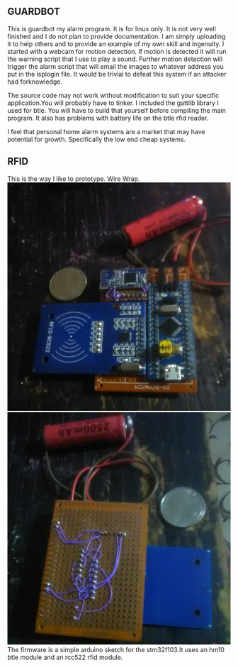 GUARDBOT
------
This is guardbot my alarm program. It is for linux only. It is not very well finished and I do not plan to provide documentation. I am simply uploading it to help others and to provide an example of my own skill and ingenuity. I started with a webcam for motion detection. If motion is detected it will run the warning script that I use to play a sound. Further motion detection will trigger the alarm script that will email the images to whatever address you put in the isplogin file. It would be trivial to defeat this system if an attacker had forknowledge.

The source code may not work without modification to suit your specific application.You will probably have to tinker. I included the gattlib library I used for btle. You will have to build that yourself before compiling the main program. It also has problems with battery life on the btle rfid reader.


I feel that personal home alarm systems are a market that may have potential for growth. Specifically the low end cheap systems.

RFID
------
This is the way I like to prototype.
Wire Wrap.
![Alt text](stm32f103-rcc522-hm10/Top.jpg)
![Alt text](stm32f103-rcc522-hm10/Bottom.jpg)
The firmware is a simple arduino sketch for the stm32f103.It uses an hm10 btle module and an rcc522 rfid module.


